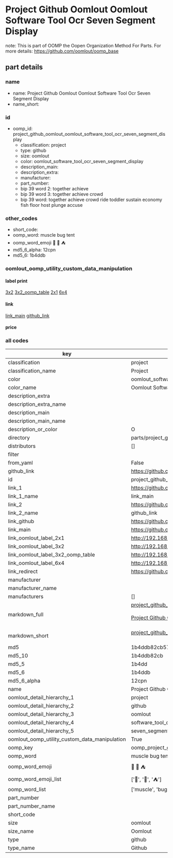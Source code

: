 # Project Github Oomlout Oomlout Software Tool Ocr Seven Segment Display  

note: This is part of OOMP the Oopen Organization Method For Parts. For more details: https://github.com/oomlout/oomp_base

##  part details





### name
* name: Project Github Oomlout Oomlout Software Tool Ocr Seven Segment Display
* name_short: 
### id
* oomp_id: project_github_oomlout_oomlout_software_tool_ocr_seven_segment_display
  * classification: project
  * type: github
  * size: oomlout
  * color: oomlout_software_tool_ocr_seven_segment_display
  * description_main: 
  * description_extra: 
  * manufacturer: 
  * part_number: 
  * bip 39 word 2: together achieve
  * bip 39 word 3: together achieve crowd
  * bip 39 word: together achieve crowd ride toddler sustain economy fish floor host plunge accuse

### other_codes
* short_code: 
* oomp_word: muscle bug tent
* oomp_word_emoji :muscle: :bug: :tent:
* md5_6_alpha: 12cpn
* md5_6: 1b4ddb






### oomlout_oomp_utility_custom_data_manipulation
#### label print
[3x2](http://192.168.1.245:1112/?label=oomp%2012cpn)
[3x2_oomp_table](http://192.168.1.107:1112/?label=oomp%2012cpn)
[2x1](http://192.168.1.242:1112/?label=oomp%2012cpn)
[6x4](http://192.168.1.55:1112/?label=oomp%2012cpn)    

#### link

[link_main](https://github.com/oomlout/oomlout_oomp_current_version_messy/tree/main/parts/project_github_oomlout_oomlout_software_tool_ocr_seven_segment_display) [github_link](https://github.com/oomlout/oomlout_oomp_part_src/tree/main/parts/project_github_oomlout_oomlout_software_tool_ocr_seven_segment_display)                             

#### price







### all codes 
| key | value |  
| --- | --- |  
| classification | project |  
| classification_name | Project |  
| color | oomlout_software_tool_ocr_seven_segment_display |  
| color_name | Oomlout Software Tool Ocr Seven Segment Display |  
| description_extra |  |  
| description_extra_name |  |  
| description_main |  |  
| description_main_name |  |  
| description_or_color | O  |  
| directory | parts/project_github_oomlout_oomlout_software_tool_ocr_seven_segment_display |  
| distributors | [] |  
| filter |  |  
| from_yaml | False |  
| github_link | https://github.com/oomlout/oomlout_oomp_part_src/tree/main/parts/project_github_oomlout_oomlout_software_tool_ocr_seven_segment_display |  
| id | project_github_oomlout_oomlout_software_tool_ocr_seven_segment_display |  
| link_1 | https://github.com/oomlout/oomlout_oomp_current_version_messy/tree/main/parts/project_github_oomlout_oomlout_software_tool_ocr_seven_segment_display |  
| link_1_name | link_main |  
| link_2 | https://github.com/oomlout/oomlout_oomp_part_src/tree/main/parts/project_github_oomlout_oomlout_software_tool_ocr_seven_segment_display |  
| link_2_name | github_link |  
| link_github | https://github.com/oomlout/oomlout_software_tool_ocr_seven_segment_display |  
| link_main | https://github.com/oomlout/oomlout_oomp_current_version_messy/tree/main/parts/project_github_oomlout_oomlout_software_tool_ocr_seven_segment_display |  
| link_oomlout_label_2x1 | http://192.168.1.242:1112/?label=oomp%2012cpn |  
| link_oomlout_label_3x2 | http://192.168.1.245:1112/?label=oomp%2012cpn |  
| link_oomlout_label_3x2_oomp_table | http://192.168.1.107:1112/?label=oomp%2012cpn |  
| link_oomlout_label_6x4 | http://192.168.1.55:1112/?label=oomp%2012cpn |  
| link_redirect | https://github.com/oomlout/oomlout_software_tool_ocr_seven_segment_display |  
| manufacturer |  |  
| manufacturer_name |  |  
| manufacturers | [] |  
| markdown_full | [project_github_oomlout_oomlout_software_tool_ocr_seven_segment_display](https://github.com/oomlout/oomlout_oomp_current_version_messy/tree/main/parts/project_github_oomlout_oomlout_software_tool_ocr_seven_segment_display)<br>[](https://github.com/oomlout/oomlout_oomp_current_version_messy/tree/main/parts/project_github_oomlout_oomlout_software_tool_ocr_seven_segment_display)<br>[Project Github Oomlout Oomlout Software Tool Ocr Seven Segment Display](https://github.com/oomlout/oomlout_oomp_current_version_messy/tree/main/parts/project_github_oomlout_oomlout_software_tool_ocr_seven_segment_display)<br><br> |  
| markdown_short | [project_github_oomlout_oomlout_software_tool_ocr_seven_segment_display](https://github.com/oomlout/oomlout_oomp_current_version_messy/tree/main/parts/project_github_oomlout_oomlout_software_tool_ocr_seven_segment_display)<br><br> |  
| md5 | 1b4ddb82cb57a8c76bf1bb966880771d |  
| md5_10 | 1b4ddb82cb |  
| md5_5 | 1b4dd |  
| md5_6 | 1b4ddb |  
| md5_6_alpha | 12cpn |  
| name | Project Github Oomlout Oomlout Software Tool Ocr Seven Segment Display |  
| oomlout_detail_hierarchy_1 | project |  
| oomlout_detail_hierarchy_2 | github |  
| oomlout_detail_hierarchy_3 | oomlout |  
| oomlout_detail_hierarchy_4 | software_tool_ocr |  
| oomlout_detail_hierarchy_5 | seven_segment_display |  
| oomlout_oomp_utility_custom_data_manipulation | True |  
| oomp_key | oomp_project_github_oomlout_oomlout_software_tool_ocr_seven_segment_display |  
| oomp_word | muscle bug tent |  
| oomp_word_emoji | :muscle: :bug: :tent: |  
| oomp_word_emoji_list | [':muscle:', ':bug:', ':tent:'] |  
| oomp_word_list | ['muscle', 'bug', 'tent'] |  
| part_number |  |  
| part_number_name |  |  
| short_code |  |  
| size | oomlout |  
| size_name | Oomlout |  
| type | github |  
| type_name | Github |  

